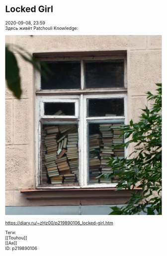Locked Girl
============

   
 2020-09-08, 23:59   
  Здесь живёт Patchouli Knowledge:   
   
   [![](pics/3naIl3Xl.jpg)](https://i.imgur.com/3naIl3X.jpg)     
    
 <https://diary.ru/~zHz00/p219890106_locked-girl.htm>   
   
 Теги:   
 [[Touhou]]   
 [[Ая]]   
 ID: p219890106